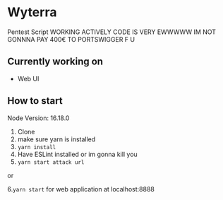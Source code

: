 # Wyterra
Pentest Script
WORKING ACTIVELY CODE IS VERY EWWWWW
IM NOT GONNNA PAY 400€ TO PORTSWIGGER F U

## Currently working on
- Web UI

## How to start

Node Version: 16.18.0

1. Clone
2. make sure yarn is installed
3. `yarn install`
4. Have ESLint installed or im gonna kill you
6. `yarn start attack url`

or 

6.`yarn start` for web application at localhost:8888
